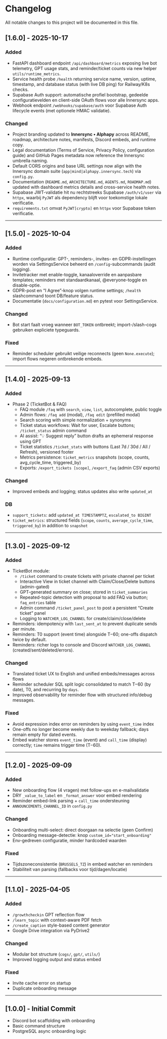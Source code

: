 # Changelog

All notable changes to this project will be documented in this file.

## [1.6.0] - 2025-10-17

### Added
- FastAPI dashboard endpoint `/api/dashboard/metrics` exposing live bot telemetry, GPT usage stats, and reminder/ticket counts via new helper `utils/runtime_metrics`.
- Service health probe `/health` returning service name, version, uptime, timestamp, and database status (with live DB ping) for Railway/K8s checks.
- Supabase Auth support: automatische profiel bootstrap, gedeelde configuratievelden en client-side OAuth flows voor alle Innersync apps.
- Webhook endpoint `/webhooks/supabase/auth` voor Supabase Auth lifecycle events (met optionele HMAC validatie).

### Changed
- Project branding updated to **Innersync • Alphapy** across README, roadmap, architecture notes, manifests, Discord embeds, and runtime copy.
- Legal documentation (Terms of Service, Privacy Policy, configuration guide) and GitHub Pages metadata now reference the Innersync umbrella naming.
- Default CORS origins and base URL settings now align with the Innersync domain suite (`app|mind|alphapy.innersync.tech`) via `config.py`.
- Documentation (`README.md`, `ARCHITECTURE.md`, `AGENTS.md`, `ROADMAP.md`) updated with dashboard metrics details and cross-service health notes.
- Supabase JWT-validatie hit nu rechtstreeks Supabase `/auth/v1/user` via `httpx`, waarbij `PyJWT` als dependency blijft voor toekomstige lokale verificatie.
- `requirements.txt` omvat `PyJWT[crypto]` en `httpx` voor Supabase token verificatie.

---

## [1.5.0] - 2025-10-04

### Added
- Runtime configuratie: GPT-, reminders-, invites- en GDPR-instellingen worden via SettingsService beheerd en `/config`-subcommands (audit logging).
- Invitetracker met enable-toggle, kanaaloverride en aanpasbare templates; reminders met standaardkanaal, @everyone-toggle en disable-optie.
- GDPR-post en “I Agree”-knop volgen runtime settings; `/health` slashcommand toont DB/feature status.
- Documentatie (`docs/configuration.md`) en pytest voor SettingsService.

### Changed
- Bot start faalt vroeg wanneer `BOT_TOKEN` ontbreekt; import-/slash-cogs gebruiken expliciete typeguards.

### Fixed
- Reminder scheduler gebruikt veilige reconnects (geen `None.execute`); import flows negeren ontbrekende embeds.

---

## [1.4.0] - 2025-09-13

### Added
- Phase 2 (TicketBot & FAQ)
  - FAQ module `/faq` with `search`, `view`, `list`, autocomplete, public toggle
  - Admin flows: `/faq add` (modal), `/faq edit` (prefilled modal)
  - Search scoring with simple normalization + synonyms
  - Ticket status workflows: Wait for user, Escalate buttons; `/ticket_status` admin command
  - AI assist: “💡 Suggest reply” button drafts an ephemeral response using GPT
  - Ticket statistics `/ticket_stats` with buttons (Last 7d / 30d / All / Refresh), versioned footer
  - Metrics persistence: `ticket_metrics` snapshots (scope, counts, avg_cycle_time, triggered_by)
  - Exports: `/export_tickets [scope]`, `/export_faq` (admin CSV exports)

### Changed
- Improved embeds and logging; status updates also write `updated_at`

### DB
- `support_tickets`: add `updated_at TIMESTAMPTZ`, `escalated_to BIGINT`
- `ticket_metrics`: structured fields (`scope`, `counts`, `average_cycle_time`, `triggered_by`) in addition to `snapshot`

---

## [1.3.0] - 2025-09-12

### Added
- TicketBot module:
  - `/ticket` command to create tickets with private channel per ticket
  - Interactive View in ticket channel with Claim/Close/Delete buttons (admin-gated)
  - GPT-generated summary on close; stored in `ticket_summaries`
  - Repeated-topic detection with proposal to add FAQ via button; `faq_entries` table
  - Admin command `/ticket_panel_post` to post a persistent “Create ticket” panel
  - Logging to `WATCHER_LOG_CHANNEL` for create/claim/close/delete
- Reminders: idempotency with `last_sent_at` to prevent duplicate sends per minute.
- Reminders: T0 support (event time) alongside T−60; one-offs dispatch twice by default.
- Reminders: richer logs to console and Discord `WATCHER_LOG_CHANNEL` (created/sent/deleted/errors).

### Changed
- Translated ticket UX to English and unified embeds/messages across flows
- Reminder scheduler SQL split logic consolidated to match T−60 (by date), T0, and recurring by `days`.
- Improved observability for reminder flow with structured info/debug messages.

### Fixed
- Avoid expression index error on reminders by using `event_time` index
- One-offs no longer become weekly due to weekday fallback; days remain empty for dated events.
- Embed watcher stores `event_time` (event) and `call_time` (display) correctly; `time` remains trigger time (T−60).

---

## [1.2.0] - 2025-09-09

### Added
- New onboarding flow (4 vragen) met follow-ups en e-mailvalidatie
- DRY `_value_to_label` en `_format_answer` voor embed rendering
- Reminder embed-link parsing + `call_time` ondersteuning
- `ANNOUNCEMENTS_CHANNEL_ID` in `config.py`

### Changed
- Onboarding multi-select: direct doorgaan na selectie (geen Confirm)
- Onboarding message-detectie: knop `custom_id="start_onboarding"`
- Env-gedreven configuratie, minder hardcoded waarden

### Fixed
- Tijdszoneconsistentie (`BRUSSELS_TZ`) in embed watcher en reminders
- Stabiliteit van parsing (fallbacks voor tijd/dagen/locatie)

---

## [1.1.0] - 2025-04-05

### Added
- `/growthcheckin` GPT reflection flow
- `/learn_topic` with context-aware PDF fetch
- `/create_caption` style-based content generator
- Google Drive integration via PyDrive2

### Changed
- Modular bot structure (`cogs/`, `gpt/`, `utils/`)
- Improved logging output and status embed

### Fixed
- Invite cache error on startup
- Duplicate onboarding message

---

## [1.0.0] - Initial Commit

- Discord bot scaffolding with onboarding
- Basic command structure
- PostgreSQL async onboarding logic
